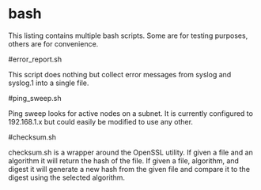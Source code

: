 # bash

This listing contains multiple bash scripts.
Some are for testing purposes, others are for convenience.

#error_report.sh 

This script does nothing but collect error messages from syslog and syslog.1 into a single file.

#ping_sweep.sh

Ping sweep looks for active nodes on a subnet.
It is currently configured to 192.168.1.x but could easily be modified to use any other.

#checksum.sh

checksum.sh is a wrapper around the OpenSSL utility.
If given a file and an algorithm it will return the hash of the file.
If given a file, algorithm, and digest it will generate a new hash from the given file and compare it to the digest using the selected algorithm.